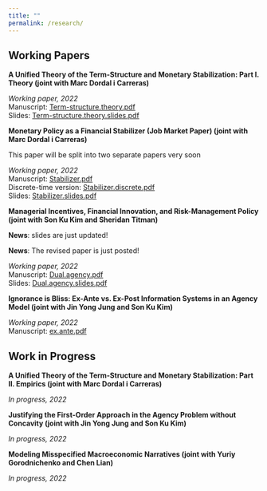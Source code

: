 ```yaml
---
title: ""
permalink: /research/
---
```


## Working Papers

**A Unified Theory of the Term-Structure and Monetary Stabilization: Part I. Theory (joint with Marc Dordal i Carreras)** 

  *Working paper, 2022*  
  Manuscript: [Term-structure.theory.pdf](/files/0Seung_JMP2.pdf)  
  Slides: [Term-structure.theory.slides.pdf](/files/0Seung_JMP2_slides.pdf)  


**Monetary Policy as a Financial Stabilizer (Job Market Paper) (joint with Marc Dordal i Carreras)** 

  This paper will be split into two separate papers very soon
  
  *Working paper, 2022*  
  Manuscript: [Stabilizer.pdf](/files/0Seung_JMP1.pdf)  
  Discrete-time version: [Stabilizer.discrete.pdf](/files/0Discrete_Seung_JMP1.pdf)  
  Slides: [Stabilizer.slides.pdf](/files/0Seung_JMP1_Slides.pdf)    


**Managerial Incentives, Financial Innovation, and Risk-Management Policy (joint with Son Ku Kim and Sheridan Titman)** 

  **News**: slides are just updated!
  
  **News**: The revised paper is just posted!
  
  *Working paper, 2022*  
  Manuscript: [Dual.agency.pdf](/files/PAPER_Dual_agency_and_risk_management.pdf)  
  Slides: [Dual.agency.slides.pdf](/files/Dual_agency_and_risk_management.pdf)    
 
 
**Ignorance is Bliss: Ex-Ante vs. Ex-Post Information Systems in an Agency Model (joint with Jin Yong Jung and Son Ku Kim)** 

  *Working paper, 2022*  
  Manuscript: [ex.ante.pdf](/files/exante2020.pdf)  
  
  

## Work in Progress

**A Unified Theory of the Term-Structure and Monetary Stabilization: Part II. Empirics (joint with Marc Dordal i Carreras)**  

  *In progress, 2022*  

**Justifying the First-Order Approach in the Agency Problem without Concavity (joint with Jin Yong Jung and Son Ku Kim)**  

  *In progress, 2022*  

**Modeling Misspecified Macroeconomic Narratives (joint with Yuriy Gorodnichenko and Chen Lian)**  

  *In progress, 2022*  
